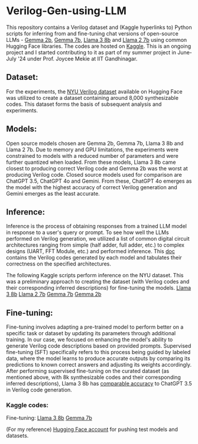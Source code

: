 # Verilog-Gen-using-LLM

This repository contains a Verilog dataset and (Kaggle hyperlinks to) Python scripts for inferring from and fine-tuning chat versions of open-source LLMs - [Gemma 2b](https://huggingface.co/google/gemma-2b-it), [Gemma 7b](https://huggingface.co/google/gemma-7b-it), [Llama 3 8b](https://huggingface.co/meta-llama/Meta-Llama-3-8B-Instruct) and [Llama 2 7b](https://huggingface.co/meta-llama/Llama-2-7b-chat-hf) using common Hugging Face libraries. The codes are hosted on [Kaggle](https://www.kaggle.com/kaverivisavadiya/code). This is an ongoing project and I started contributing to it as part of my summer project in June-July '24 under Prof. Joycee Mekie at IIT Gandhinagar.

## Dataset: 

For the experiments, the [NYU Verilog dataset](https://huggingface.co/datasets/shailja/Verilog_GitHub) available on Hugging Face was utilized to create a dataset containing around 8,000 synthesizable codes. This dataset forms the basis of subsequent analysis and experiments.

## Models: 

Open source models chosen are Gemma 2b, Gemma 7b, Llama 3 8b and Llama 2 7b. Due to memory and GPU limitations, the experiments were constrained to models with a reduced number of parameters and were further quantized when loaded. From these models, Llama 3 8b came closest to producing correct Verilog code and Gemma 2b was the worst at producing Verilog code.
Closed source models used for comparison are ChatGPT 3.5, ChatGPT 4o and Gemini. From these, ChatGPT 4o emerges as the model with the highest accuracy of correct Verilog generation and Gemini emerges as the least accurate.

## Inference:

Inference is the process of obtaining responses from a trained LLM model in response to a user's query or prompt. 
To see how well the LLMs performed on Verilog generation, we utilized a list of common digital circuit architectures ranging from simple (half adder, full adder, etc.) to complex designs (UART, FFT Module, etc.) and performed inference. This [doc](https://docs.google.com/document/d/1DIBSmYpYoAF7v6eufFmZG5RknWoPVNEoGSBiStYq4TQ/edit?usp=sharing) contains the Verilog codes generated by each model and tabulates their correctness on the specified architectures. 

The following Kaggle scripts perform inference on the NYU dataset. This was a preliminary approach to creating the dataset (with Verilog codes and their corresponding inferred descriptions) for fine-tuning the models.
[Llama 3 8b](https://www.kaggle.com/code/kaverivisavadiya/llama3-8bchat-4bit-verilog)
[Llama 2 7b](https://www.kaggle.com/code/kaverivisavadiya/llama2-7bchat-4bit-verilog)
[Gemma 7b](https://www.kaggle.com/code/kaverivisavadiya/gemma-7b-it-4bit-verilog)
[Gemma 2b](https://www.kaggle.com/code/kaverivisavadiya/gemma-2b-it-4bit-verilog)

## Fine-tuning: 

Fine-tuning involves adapting a pre-trained model to perform better on a specific task or dataset by updating its parameters through additional training. In our case, we focused on enhancing the model's ability to generate Verilog code descriptions based on provided prompts. Supervised fine-tuning (SFT) specifically refers to this process being guided by labeled data, where the model learns to produce accurate outputs by comparing its predictions to known correct answers and adjusting its weights accordingly. After performing supervised fine-tuning on the curated dataset (as mentioned above, with 8k synthesizable codes and their corresponding inferred descriptions), Llama 3 8b has [comparable accuracy](https://docs.google.com/spreadsheets/d/1rcISU2mhBm3E-Ebwqjsnpcr4wumSnScwCmrlMpcCnAo/edit?usp=sharing) to ChatGPT 3.5 in Verilog code generation.

### Kaggle codes:

Fine-tuning:
[Llama 3 8b](https://www.kaggle.com/code/kaverivisavadiya/fine-tune-llama3-8b)
[Gemma 7b](https://www.kaggle.com/code/kaverivisavadiya/fine-tune-gemma-7b)

(For my reference) [Hugging Face account](https://huggingface.co/kaveri1184) for pushing test models and datasets. 
